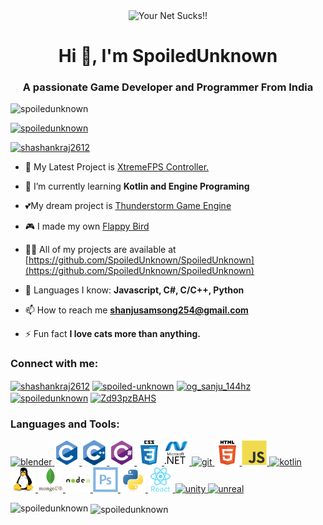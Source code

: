 <div align="center">
  <img src="My Video.mp4" alt="Your Net Sucks!!">
</div>


<h1 align="center">Hi 👋, I'm SpoiledUnknown</h1>
<h3 align="center">A passionate Game Developer and Programmer From India</h3>

<p align="left"> <img src="https://komarev.com/ghpvc/?username=spoiledunknown&label=Views&color=0e75b6&style=plastic" alt="spoiledunknown" /> </p>

<p align="left"> <a href="https://github.com/ryo-ma/github-profile-trophy"><img src="https://github-profile-trophy.vercel.app/?username=spoiledunknown" alt="spoiledunknown" /></a> </p>

<p align="left"> <a href="https://twitter.com/shashankraj2612" target="blank"><img src="https://img.shields.io/twitter/follow/shashankraj2612?logo=twitter&style=for-the-badge" alt="shashankraj2612" /></a> </p>

- 🔭 My Latest Project is [XtremeFPS Controller.](https://github.com/SpoiledUnknown/Xtreme-FPS-Controller)

- 🌱 I’m currently learning **Kotlin and Engine Programing**

- 💕My dream project is [Thunderstorm Game Engine](https://github.com/SpoiledUnknown/SpoiledUnknown)

- 🎮 I made my own [Flappy Bird](https://github.com/SpoiledUnknown/flappy-bird)

- 👨‍💻 All of my projects are available at [https://github.com/SpoiledUnknown/SpoiledUnknown](https://github.com/SpoiledUnknown/SpoiledUnknown)

- 💬 Languages I know: **Javascript, C#, C/C++, Python**

- 📫 How to reach me **shanjusamsong254@gmail.com**

- ⚡ Fun fact **I love cats more than anything.**

<h3 align="left">Connect with me:</h3>
<p align="left">
<a href="https://twitter.com/shashankraj2612" target="blank"><img align="center" src="https://raw.githubusercontent.com/rahuldkjain/github-profile-readme-generator/master/src/images/icons/Social/twitter.svg" alt="shashankraj2612" height="30" width="40" /></a>
<a href="https://stackoverflow.com/users/spoiled-unknown" target="blank"><img align="center" src="https://raw.githubusercontent.com/rahuldkjain/github-profile-readme-generator/master/src/images/icons/Social/stack-overflow.svg" alt="spoiled-unknown" height="30" width="40" /></a>
<a href="https://instagram.com/og_sanju_144hz" target="blank"><img align="center" src="https://raw.githubusercontent.com/rahuldkjain/github-profile-readme-generator/master/src/images/icons/Social/instagram.svg" alt="og_sanju_144hz" height="30" width="40" /></a>
<a href="https://www.youtube.com/c/spoiledunknown" target="blank"><img align="center" src="https://raw.githubusercontent.com/rahuldkjain/github-profile-readme-generator/master/src/images/icons/Social/youtube.svg" alt="spoiledunknown" height="30" width="40" /></a>
<a href="https://discord.gg/Zd93pzBAHS" target="blank"><img align="center" src="https://raw.githubusercontent.com/rahuldkjain/github-profile-readme-generator/master/src/images/icons/Social/discord.svg" alt="Zd93pzBAHS" height="30" width="40" /></a>
</p>

<h3 align="left">Languages and Tools:</h3>
<p align="left"> <a href="https://www.blender.org/" target="_blank" rel="noreferrer"> <img src="https://download.blender.org/branding/community/blender_community_badge_white.svg" alt="blender" width="40" height="40"/> </a> <a href="https://www.cprogramming.com/" target="_blank" rel="noreferrer"> <img src="https://raw.githubusercontent.com/devicons/devicon/master/icons/c/c-original.svg" alt="c" width="40" height="40"/> </a> <a href="https://www.w3schools.com/cpp/" target="_blank" rel="noreferrer"> <img src="https://raw.githubusercontent.com/devicons/devicon/master/icons/cplusplus/cplusplus-original.svg" alt="cplusplus" width="40" height="40"/> </a> <a href="https://www.w3schools.com/cs/" target="_blank" rel="noreferrer"> <img src="https://raw.githubusercontent.com/devicons/devicon/master/icons/csharp/csharp-original.svg" alt="csharp" width="40" height="40"/> </a> <a href="https://www.w3schools.com/css/" target="_blank" rel="noreferrer"> <img src="https://raw.githubusercontent.com/devicons/devicon/master/icons/css3/css3-original-wordmark.svg" alt="css3" width="40" height="40"/> </a> <a href="https://dotnet.microsoft.com/" target="_blank" rel="noreferrer"> <img src="https://raw.githubusercontent.com/devicons/devicon/master/icons/dot-net/dot-net-original-wordmark.svg" alt="dotnet" width="40" height="40"/> </a> <a href="https://git-scm.com/" target="_blank" rel="noreferrer"> <img src="https://www.vectorlogo.zone/logos/git-scm/git-scm-icon.svg" alt="git" width="40" height="40"/> </a> <a href="https://www.w3.org/html/" target="_blank" rel="noreferrer"> <img src="https://raw.githubusercontent.com/devicons/devicon/master/icons/html5/html5-original-wordmark.svg" alt="html5" width="40" height="40"/> </a> <a href="https://developer.mozilla.org/en-US/docs/Web/JavaScript" target="_blank" rel="noreferrer"> <img src="https://raw.githubusercontent.com/devicons/devicon/master/icons/javascript/javascript-original.svg" alt="javascript" width="40" height="40"/> </a> <a href="https://kotlinlang.org" target="_blank" rel="noreferrer"> <img src="https://www.vectorlogo.zone/logos/kotlinlang/kotlinlang-icon.svg" alt="kotlin" width="40" height="40"/> </a> <a href="https://www.linux.org/" target="_blank" rel="noreferrer"> <img src="https://raw.githubusercontent.com/devicons/devicon/master/icons/linux/linux-original.svg" alt="linux" width="40" height="40"/> </a> <a href="https://www.mongodb.com/" target="_blank" rel="noreferrer"> <img src="https://raw.githubusercontent.com/devicons/devicon/master/icons/mongodb/mongodb-original-wordmark.svg" alt="mongodb" width="40" height="40"/> </a> <a href="https://nodejs.org" target="_blank" rel="noreferrer"> <img src="https://raw.githubusercontent.com/devicons/devicon/master/icons/nodejs/nodejs-original-wordmark.svg" alt="nodejs" width="40" height="40"/> </a> <a href="https://www.photoshop.com/en" target="_blank" rel="noreferrer"> <img src="https://raw.githubusercontent.com/devicons/devicon/master/icons/photoshop/photoshop-line.svg" alt="photoshop" width="40" height="40"/> </a> <a href="https://www.python.org" target="_blank" rel="noreferrer"> <img src="https://raw.githubusercontent.com/devicons/devicon/master/icons/python/python-original.svg" alt="python" width="40" height="40"/> </a> <a href="https://reactjs.org/" target="_blank" rel="noreferrer"> <img src="https://raw.githubusercontent.com/devicons/devicon/master/icons/react/react-original-wordmark.svg" alt="react" width="40" height="40"/> </a> <a href="https://unity.com/" target="_blank" rel="noreferrer"> <img src="https://www.vectorlogo.zone/logos/unity3d/unity3d-icon.svg" alt="unity" width="40" height="40"/> </a> <a href="https://unrealengine.com/" target="_blank" rel="noreferrer"> <img src="https://raw.githubusercontent.com/kenangundogan/fontisto/036b7eca71aab1bef8e6a0518f7329f13ed62f6b/icons/svg/brand/unreal-engine.svg" alt="unreal" width="40" height="40"/> </a> </p>

<p><img align="left" src="https://github-readme-stats.vercel.app/api/top-langs?username=spoiledunknown&show_icons=true&theme=dark&locale=en&layout=compact" alt="spoiledunknown" /></p>

<p>&nbsp;<img align="center" src="https://github-readme-stats.vercel.app/api?username=spoiledunknown&show_icons=true&theme=synthwave&locale=en" alt="spoiledunknown" /></p>